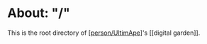 # About: "/"

This is the root directory of [[person/UltimApe]]'s [[digital garden]].

[//begin]: # "Autogenerated link references for markdown compatibility"
[person/UltimApe]: weeds/people/person/ultimape.md "About: UltimApe"
[//end]: # "Autogenerated link references"